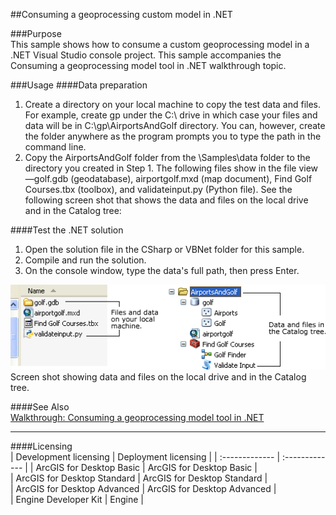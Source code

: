 ##Consuming a geoprocessing custom model in .NET

###Purpose  
This sample shows how to consume a custom geoprocessing model in a .NET Visual Studio console project. This sample accompanies the Consuming a geoprocessing model tool in .NET walkthrough topic.   


###Usage
####Data preparation  
1. Create a directory on your local machine to copy the test data and files. For example, create gp under the C:\ drive in which case your files and data will be in C:\gp\AirportsAndGolf directory. You can, however, create the folder anywhere as the program prompts you to type the path in the command line.  
1. Copy the AirportsAndGolf folder from the <ArcGIS Developer Kit installation location>\Samples\data folder to the directory you created in Step 1. The following files show in the file view—golf.gdb (geodatabase), airportgolf.mxd (map document), Find Golf Courses.tbx (toolbox), and validateinput.py (Python file). See the following screen shot that shows the data and files on the local drive and in the Catalog tree:   

####Test the .NET solution  
1. Open the solution file in the CSharp or VBNet folder for this sample.   
1. Compile and run the solution.   
1. On the console window, type the data's full path, then press Enter.   



![Screen shot showing data and files on the local drive and in the Catalog tree.](images/pic1.png)  
Screen shot showing data and files on the local drive and in the Catalog tree.  




####See Also  
[Walkthrough: Consuming a geoprocessing model tool in .NET](http://desktopdev.arcgis.com/search/?q=Walkthrough%3A%20Consuming%20a%20geoprocessing%20model%20tool%20in%20.NET&p=0&language=en&product=arcobjects-sdk-dotnet&version=&n=15&collection=help)  


---------------------------------

####Licensing  
| Development licensing | Deployment licensing | 
| :------------- | :------------- | 
| ArcGIS for Desktop Basic | ArcGIS for Desktop Basic |  
| ArcGIS for Desktop Standard | ArcGIS for Desktop Standard |  
| ArcGIS for Desktop Advanced | ArcGIS for Desktop Advanced |  
| Engine Developer Kit | Engine |  


